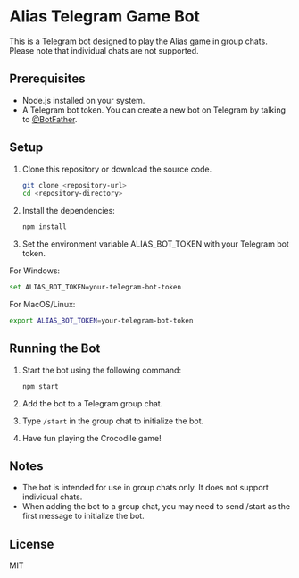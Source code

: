 # Alias Telegram Game Bot

This is a Telegram bot designed to play the Alias game in group chats. Please note that individual chats are not supported.

## Prerequisites

- Node.js installed on your system.
- A Telegram bot token. You can create a new bot on Telegram by talking to [@BotFather](https://t.me/botfather).

## Setup

1. Clone this repository or download the source code.

   ```sh
   git clone <repository-url>
   cd <repository-directory>
   ```

2. Install the dependencies:

   ```sh
   npm install
   ```

3. Set the environment variable ALIAS_BOT_TOKEN with your Telegram bot token.

For Windows:

   ```sh
   set ALIAS_BOT_TOKEN=your-telegram-bot-token
   ```

For MacOS/Linux:

   ```sh
   export ALIAS_BOT_TOKEN=your-telegram-bot-token
   ```

## Running the Bot

1. Start the bot using the following command:

   ```sh
   npm start
   ```

2. Add the bot to a Telegram group chat.

3. Type `/start` in the group chat to initialize the bot.

4. Have fun playing the Crocodile game!

## Notes

- The bot is intended for use in group chats only. It does not support individual chats.
- When adding the bot to a group chat, you may need to send /start as the first message to initialize the bot.

## License

MIT
